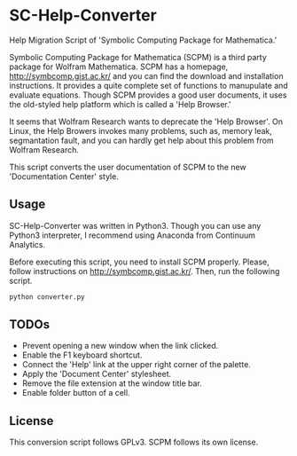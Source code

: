# SC-Help-Converter

Help Migration Script of 'Symbolic Computing Package for Mathematica.'

Symbolic Computing Package for Mathematica (SCPM) is a third party package for Wolfram Mathematica. SCPM has a homepage, http://symbcomp.gist.ac.kr/ and you can find the download and installation instructions. It provides a quite complete set of functions to manupulate and evaluate equations. Though SCPM provides a good user documents, it uses the old-styled help platform which is called a 'Help Browser.' 

It seems that Wolfram Research wants to deprecate the 'Help Browser'. On Linux, the Help Browers invokes many problems, such as, memory leak, segmantation fault, and you can hardly get help about this problem from Wolfram Research.

This script converts the user documentation of SCPM to the new 'Documentation Center' style.

## Usage
SC-Help-Converter was written in Python3. Though you can use any Python3 interpreter, I recommend using Anaconda from Continuum Analytics.

Before executing this script, you need to install SCPM properly. Please, follow instructions on http://symbcomp.gist.ac.kr/. Then, run the following script.
```bash
python converter.py
```

## TODOs
 * Prevent opening a new window when the link clicked.
 * Enable the F1 keyboard shortcut.
 * Connect the 'Help' link at the upper right corner of the palette.
 * Apply the 'Document Center' stylesheet.
 * Remove the file extension at the window title bar.
 * Enable folder button of a cell.
 
## License
This conversion script follows GPLv3. SCPM follows its own license.

